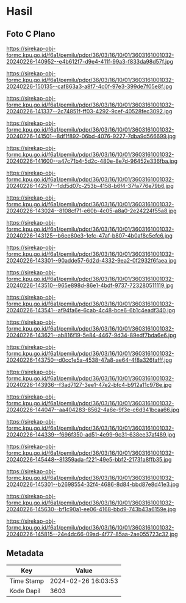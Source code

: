 # Hasil

## Foto C Plano

https://sirekap-obj-formc.kpu.go.id/f6a1/pemilu/pdpr/36/03/16/10/01/3603161001032-20240226-140952--e4b612f7-d9e4-411f-99a3-f833da98d57f.jpg

https://sirekap-obj-formc.kpu.go.id/f6a1/pemilu/pdpr/36/03/16/10/01/3603161001032-20240226-150135--caf863a3-a8f7-4c0f-97e3-399de7f05e8f.jpg

https://sirekap-obj-formc.kpu.go.id/f6a1/pemilu/pdpr/36/03/16/10/01/3603161001032-20240226-141337--2c74851f-ff03-4292-9cef-40528fec3092.jpg

https://sirekap-obj-formc.kpu.go.id/f6a1/pemilu/pdpr/36/03/16/10/01/3603161001032-20240226-141501--8df1f892-06bd-4076-9227-7dba9d566699.jpg

https://sirekap-obj-formc.kpu.go.id/f6a1/pemilu/pdpr/36/03/16/10/01/3603161001032-20240226-141600--a47c71b4-5d2c-480e-8e7d-96452e336fba.jpg

https://sirekap-obj-formc.kpu.go.id/f6a1/pemilu/pdpr/36/03/16/10/01/3603161001032-20240226-142517--1dd5d07c-253b-4158-b6f4-37fa776e79b6.jpg

https://sirekap-obj-formc.kpu.go.id/f6a1/pemilu/pdpr/36/03/16/10/01/3603161001032-20240226-143024--8108cf71-e60b-4c05-a8a0-2e24224f55a8.jpg

https://sirekap-obj-formc.kpu.go.id/f6a1/pemilu/pdpr/36/03/16/10/01/3603161001032-20240226-143125--b6ee80e3-1efc-47af-b807-4b0af8c5efc6.jpg

https://sirekap-obj-formc.kpu.go.id/f6a1/pemilu/pdpr/36/03/16/10/01/3603161001032-20240226-143301--90adde57-6d2d-4332-9ea2-0f2932f6faea.jpg

https://sirekap-obj-formc.kpu.go.id/f6a1/pemilu/pdpr/36/03/16/10/01/3603161001032-20240226-143510--965e898d-86e1-4bdf-9737-723280511119.jpg

https://sirekap-obj-formc.kpu.go.id/f6a1/pemilu/pdpr/36/03/16/10/01/3603161001032-20240226-143541--af94fa6e-6cab-4c48-bce6-6b1c4eadf340.jpg

https://sirekap-obj-formc.kpu.go.id/f6a1/pemilu/pdpr/36/03/16/10/01/3603161001032-20240226-143621--ab816f19-5e84-4467-9d34-89edf7bda6e6.jpg

https://sirekap-obj-formc.kpu.go.id/f6a1/pemilu/pdpr/36/03/16/10/01/3603161001032-20240226-143750--d0cc1e5a-4538-47a8-ae64-4f8a326fafff.jpg

https://sirekap-obj-formc.kpu.go.id/f6a1/pemilu/pdpr/36/03/16/10/01/3603161001032-20240226-143936--f3ad7127-3ee1-47e2-bfc4-b912a11c978e.jpg

https://sirekap-obj-formc.kpu.go.id/f6a1/pemilu/pdpr/36/03/16/10/01/3603161001032-20240226-144047--aa404283-8562-4a6e-9f3e-c6d341bcaa66.jpg

https://sirekap-obj-formc.kpu.go.id/f6a1/pemilu/pdpr/36/03/16/10/01/3603161001032-20240226-144339--f696f350-ad51-4e99-9c31-638ee37af489.jpg

https://sirekap-obj-formc.kpu.go.id/f6a1/pemilu/pdpr/36/03/16/10/01/3603161001032-20240226-145448--81359ada-f221-49e5-bbf2-21731a8ffb35.jpg

https://sirekap-obj-formc.kpu.go.id/f6a1/pemilu/pdpr/36/03/16/10/01/3603161001032-20240226-145301--b2698554-32f4-4686-8d84-bbd87e8d41e3.jpg

https://sirekap-obj-formc.kpu.go.id/f6a1/pemilu/pdpr/36/03/16/10/01/3603161001032-20240226-145630--bf1c90a1-ee06-4168-bbd9-743b43a6159e.jpg

https://sirekap-obj-formc.kpu.go.id/f6a1/pemilu/pdpr/36/03/16/10/01/3603161001032-20240226-145815--24e4dc66-09ad-4f77-85aa-2ae055723c32.jpg


## Metadata

| Key        | Value               |
| ---------- | ------------------- |
| Time Stamp | 2024-02-26 16:03:53 |
| Kode Dapil | 3603                |



